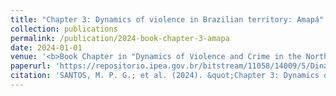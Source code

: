 ```yaml
---
title: "Chapter 3: Dynamics of violence in Brazilian territory: Amapá"
collection: publications
permalink: /publication/2024-book-chapter-3-amapa
date: 2024-01-01
venue: '<b>Book Chapter in "Dynamics of Violence and Crime in the North of Brazil" (Ipea, 2024)</b>'
paperurl: 'https://repositorio.ipea.gov.br/bitstream/11058/14009/5/Dinamicas_da_violencia_Cap3.pdf'
citation: 'SANTOS, M. P. G.; et al. (2024). &quot;Chapter 3: Dynamics of violence in Brazilian territory: Amapá&quot;. In: <i>Dynamics of Violence and Crime in the North of Brazil</i>. 1 ed. Brasília: Ipea, p. 69-119.'
---
```

